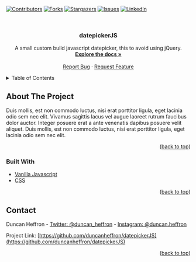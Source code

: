 <div id="top"></div>

<!-- PROJECT SHIELDS -->
<!--
*** I'm using markdown "reference style" links for readability.
*** Reference links are enclosed in brackets [ ] instead of parentheses ( ).
*** See the bottom of this document for the declaration of the reference variables
*** for contributors-url, forks-url, etc. This is an optional, concise syntax you may use.
*** https://www.markdownguide.org/basic-syntax/#reference-style-links
-->
[![Contributors][contributors-shield]][contributors-url]
[![Forks][forks-shield]][forks-url]
[![Stargazers][stars-shield]][stars-url]
[![Issues][issues-shield]][issues-url]
[![LinkedIn][linkedin-shield]][linkedin-url]



<!-- PROJECT LOGO -->
<br />
<div align="center">

<h3 align="center">datepickerJS</h3>

  <p align="center">
    A small custom build javascript datepicker, this to avoid using jQuery.
    <br />
    <a href="https://github.com/github_username/repo_name"><strong>Explore the docs »</strong></a>
    <br />
    <br />
    <a href="https://github.com/duncanheffron/datepickerJS/issues">Report Bug</a>
    ·
    <a href="https://github.com/duncanheffron/datepickerJS/issues">Request Feature</a>
  </p>
</div>



<!-- TABLE OF CONTENTS -->
<details>
  <summary>Table of Contents</summary>
  <ol>
    <li>
      <a href="#about-the-project">About The Project</a>
      <ul>
        <li><a href="#built-with">Built With Javascript and CSS</a></li>
      </ul>
    </li>
    <li>
      <a href="#getting-started">Getting Started</a>
      <ul>
        <li><a href="#prerequisites">Prerequisites</a></li>
        <li><a href="#installation">Installation</a></li>
      </ul>
    </li>
    <li><a href="#usage">Usage</a></li>
    <li><a href="#roadmap">Roadmap</a></li>
    <li><a href="#contributing">Contributing</a></li>
    <li><a href="#license">License</a></li>
    <li><a href="#contact">Contact</a></li>
    <li><a href="#acknowledgments">Acknowledgments</a></li>
  </ol>
</details>



<!-- ABOUT THE PROJECT -->
## About The Project

Duis mollis, est non commodo luctus, nisi erat porttitor ligula, eget lacinia odio sem nec elit. Vivamus sagittis lacus vel augue laoreet rutrum faucibus dolor auctor. Integer posuere erat a ante venenatis dapibus posuere velit aliquet. Duis mollis, est non commodo luctus, nisi erat porttitor ligula, eget lacinia odio sem nec elit.

<p align="right">(<a href="#top">back to top</a>)</p>



### Built With

* [Vanilla Javascript](https://nl.wikipedia.org/wiki/JavaScript)
* [CSS](https://www.w3schools.com/css/)

<p align="right">(<a href="#top">back to top</a>)</p>


<!-- CONTACT -->
## Contact

Duncan Heffron - [Twitter: @duncan_heffron](https://twitter.com/duncan_heffron/) - [Instagram: @duncan.heffron](https://www.instagram.com/duncan.heffron/)

Project Link: [https://github.com/duncanheffron/datepickerJS](https://github.com/duncanheffron/datepickerJS)

<p align="right">(<a href="#top">back to top</a>)</p>

<!-- MARKDOWN LINKS & IMAGES -->
<!-- https://www.markdownguide.org/basic-syntax/#reference-style-links -->
[contributors-shield]: https://img.shields.io/github/contributors/duncanheffron/datepickerJS.svg?style=for-the-badge
[contributors-url]: https://github.com/duncanheffron/datepickerJS/graphs/contributors
[forks-shield]: https://img.shields.io/github/forks/duncanheffron/datepickerJS.svg?style=for-the-badge
[forks-url]: https://github.com/duncanheffron/datepickerJS/network/members
[stars-shield]: https://img.shields.io/github/stars/duncanheffron/datepickerJS.svg?style=for-the-badge
[stars-url]: https://github.com/duncanheffron/datepickerJS/stargazers
[issues-shield]: https://img.shields.io/github/issues/duncanheffron/datepickerJS.svg?style=for-the-badge
[issues-url]: https://github.com/duncanheffron/datepickerJS/issues
[license-shield]: https://img.shields.io/github/license/duncanheffron/datepickerJS.svg?style=for-the-badge
[license-url]: https://github.com/duncanheffron/datepickerJS/blob/master/LICENSE.txt
[linkedin-shield]: https://img.shields.io/badge/-LinkedIn-black.svg?style=for-the-badge&logo=linkedin&colorB=555
[linkedin-url]: https://linkedin.com/in/duncanheffron

